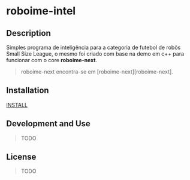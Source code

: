 roboime-intel 
=============


Description
-----------
Simples programa de inteligência para a categoria de futebol de robôs Small Size League, o mesmo foi criado com base na demo em c++ para funcionar com o core **roboime-next**.

> roboime-next encontra-se em [roboime-next][roboime-next].


Installation
------------
[INSTALL][install]


Development and Use
-------------------
> TODO

License
-------
> TODO

[protobuf]: https://developers.google.com/protocol-buffers/
[travis]: https://travis-ci.org/SIRLab/VSS-Vision
[install]: https://github.com/roboime/roboime-intel/blob/master/INSTALL.md




